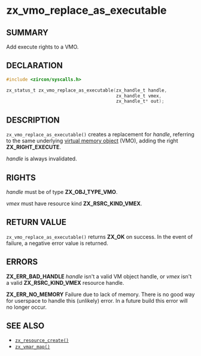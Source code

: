 # zx_vmo_replace_as_executable

## SUMMARY

<!-- Contents of this heading updated by update-docs-from-fidl, do not edit. -->

Add execute rights to a VMO.

## DECLARATION

<!-- Contents of this heading updated by update-docs-from-fidl, do not edit. -->

```c
#include <zircon/syscalls.h>

zx_status_t zx_vmo_replace_as_executable(zx_handle_t handle,
                                         zx_handle_t vmex,
                                         zx_handle_t* out);
```

## DESCRIPTION

`zx_vmo_replace_as_executable()` creates a replacement for *handle*, referring
to the same underlying [virtual memory object](/docs/reference/kernel_objects/vm_object.md) (VMO),
adding the right **ZX_RIGHT_EXECUTE**.

*handle* is always invalidated.

## RIGHTS

<!-- Contents of this heading updated by update-docs-from-fidl, do not edit. -->

*handle* must be of type **ZX_OBJ_TYPE_VMO**.

*vmex* must have resource kind **ZX_RSRC_KIND_VMEX**.

## RETURN VALUE

`zx_vmo_replace_as_executable()` returns **ZX_OK** on success. In the event
of failure, a negative error value is returned.

## ERRORS

**ZX_ERR_BAD_HANDLE**  *handle* isn't a valid VM object handle, or
*vmex* isn't a valid **ZX_RSRC_KIND_VMEX** resource handle.

**ZX_ERR_NO_MEMORY**  Failure due to lack of memory.
There is no good way for userspace to handle this (unlikely) error.
In a future build this error will no longer occur.

## SEE ALSO

 - [`zx_resource_create()`]
 - [`zx_vmar_map()`]

<!-- References updated by update-docs-from-fidl, do not edit. -->

[`zx_resource_create()`]: resource_create.md
[`zx_vmar_map()`]: vmar_map.md
